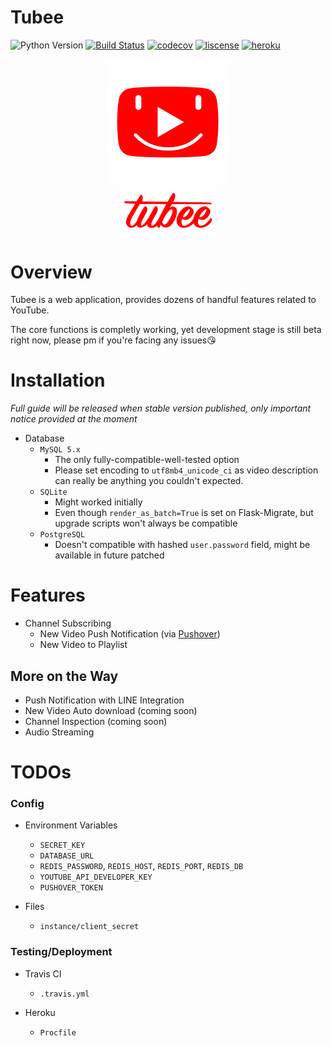 # Tubee

![Python Version](https://img.shields.io/badge/python-3.4+-blue.svg)
[![Build Status](https://travis-ci.com/tomy0000000/Tubee.svg?token=pcX4zcaLzopbPNP4Hs2J&branch=master)](https://travis-ci.com/tomy0000000/Tubee)
[![codecov](https://codecov.io/gh/tomy0000000/Tubee/branch/master/graph/badge.svg?token=j6pUVAg2Wf)](https://codecov.io/gh/tomy0000000/Tubee)
[![liscense](https://img.shields.io/github/license/tomy0000000/Tubee.svg)](https://github.com/tomy0000000/Tubee/blob/master/LICENSE)
[![heroku](http://img.shields.io/badge/%E2%86%91%20Deploy%20to-Heroku-7056bf.svg)](https://tubee-heroku.herokuapp.com/)

<p align="center">
    <img src="app/static/favicon.png" align="center">
    <br>
    <img width="150" src="app/static/img/tubee_text.png" align="center">
</p>

# Overview

Tubee is a web application, provides dozens of handful features related to YouTube.

The core functions is completly working, yet development stage is still beta right now, please pm if you're facing any issues😘

# Installation

*Full guide will be released when stable version published, only important notice provided at the moment*

* Database
  * `MySQL 5.x`
    * The only fully-compatible-well-tested option
    * Please set encoding to `utf8mb4_unicode_ci` as video description can really be anything you couldn't expected.
  * `SQLite`
    * Might worked initially
    * Even though `render_as_batch=True` is set on Flask-Migrate, but upgrade scripts won't always be compatible
  * `PostgreSQL`  
    * Doesn't compatible with hashed `user.password` field, might be available in future patched

# Features

* Channel Subscribing
  * New Video Push Notification (via [Pushover](https://pushover.net/))
  * New Video to Playlist

## More on the Way

* Push Notification with LINE Integration
* New Video Auto download (coming soon)
* Channel Inspection (coming soon)
* Audio Streaming




# TODOs
### Config

* Environment Variables
  * `SECRET_KEY`
  * `DATABASE_URL`
  * `REDIS_PASSWORD`, `REDIS_HOST`, `REDIS_PORT`, `REDIS_DB`
  * `YOUTUBE_API_DEVELOPER_KEY`
  * `PUSHOVER_TOKEN`

* Files
  * `instance/client_secret`

### Testing/Deployment

* Travis CI
  * `.travis.yml`

* Heroku
  * `Procfile`

